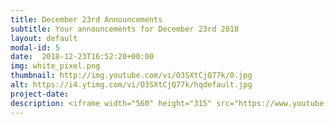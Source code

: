```yaml
---
title: December 23rd Announcements
subtitle: Your announcements for December 23rd 2018
layout: default
modal-id: 5 
date:  2018-12-23T16:52:20+00:00
img: white_pixel.png
thumbnail: http://img.youtube.com/vi/O3SXtCjQ77k/0.jpg
alt: https://i4.ytimg.com/vi/O3SXtCjQ77k/hqdefault.jpg
project-date: 
description: <iframe width="560" height="315" src="https://www.youtube.com/embed/O3SXtCjQ77k" frameborder="0" allowfullscreen></iframe> 
---
```


